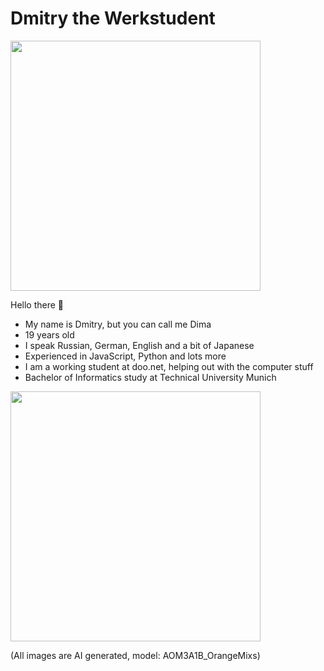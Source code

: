 # Dmitry the Werkstudent

<img src="https://github.com/Dmitry-the-Werkstudent/Dmitry-the-Werkstudent/assets/148325186/6b6c0003-730c-4b8e-9ce5-5faf8b25cad6" width=400>

Hello there 👋
* My name is Dmitry, but you can call me Dima
* 19 years old
* I speak Russian, German, English and a bit of Japanese
* Experienced in JavaScript, Python and lots more
* I am a working student at doo.net, helping out with the computer stuff
* Bachelor of Informatics study at Technical University Munich

<img src="https://github.com/Dmitry-the-Werkstudent/Dmitry-the-Werkstudent/assets/148325186/55da2102-80cb-4c78-92e4-ee22e29b720d" width=400>

(All images are AI generated, model: AOM3A1B_OrangeMixs)
